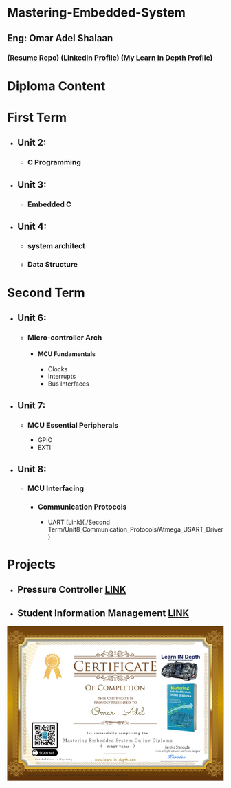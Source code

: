 # Mastering-Embedded-System

## Eng: Omar Adel Shalaan

### ([Resume Repo](https://github.com/OmarAdelShalaan/My-Resume#projects)) ([Linkedin Profile](https://www.linkedin.com/in/omar-adel-shalaan-67aaa714b/)) ([My Learn In Depth Profile](https://www.learn-in-depth-store.com/certificate/omaradelshalaan%40gmail.com))

# Diploma Content

# First Term 
- ## Unit 2: 
	- ### C Programming
- ## Unit 3:
	- ### Embedded C
- ## Unit 4: 
	- ### system architect 
	- ### Data Structure

# Second Term 
- ## Unit 6: 
	- ### Micro-controller Arch
		- #### MCU Fundamentals
			- Clocks
			- Interrupts
			- Bus Interfaces
- ## Unit 7:
	- ### MCU Essential Peripherals
		- GPIO
		- EXTI
- ## Unit 8: 
	- ### MCU Interfacing
		-  ### Communication Protocols
			- UART [Link](./Second Term/Unit8_Communication_Protocols/Atmega_USART_Driver)
	

# Projects
- ## Pressure Controller [LINK](./Projects/Pressure_Controller)
- ## Student Information Management [LINK](./Projects/Student_Information_Management)




![Learn In Depth](./Learn_In_Depth.jpg)
